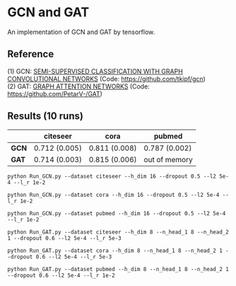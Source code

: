 # GCN and GAT
An implementation of GCN and GAT by tensorflow.

## Reference
(1) GCN: [SEMI-SUPERVISED CLASSIFICATION WITH GRAPH CONVOLUTIONAL NETWORKS](https://arxiv.org/pdf/1609.02907.pdf) (Code: https://github.com/tkipf/gcn)   
(2) GAT: [GRAPH ATTENTION NETWORKS](https://arxiv.org/pdf/1710.10903v1.pdf) (Code: https://github.com/PetarV-/GAT)   

## Results (10 runs)                    
|        | **citeseer**  |   **cora**    |   **pubmed**  |  
|   --   |      --       |      --       |      --       |  
|**GCN** | 0.712 (0.005) | 0.811 (0.008) | 0.787 (0.002) |   
|**GAT** | 0.714 (0.003) | 0.815 (0.006) | out of memory |   

```
python Run_GCN.py --dataset citeseer --h_dim 16 --dropout 0.5 --l2 5e-4 --l_r 1e-2
```
```
python Run_GCN.py --dataset cora --h_dim 16 --dropout 0.5 --l2 5e-4 --l_r 1e-2
```
```
python Run_GCN.py --dataset pubmed --h_dim 16 --dropout 0.5 --l2 5e-4 --l_r 1e-2
```
```
python Run_GAT.py --dataset citeseer --h_dim 8 --n_head_1 8 --n_head_2 1 --dropout 0.6 --l2 5e-4 --l_r 5e-3
```
```
python Run_GAT.py --dataset cora --h_dim 8 --n_head_1 8 --n_head_2 1 --dropout 0.6 --l2 5e-4 --l_r 5e-3
```
```
python Run_GAT.py --dataset pubmed --h_dim 8 --n_head_1 8 --n_head_2 1 --dropout 0.6 --l2 5e-4 --l_r 1e-2
```
